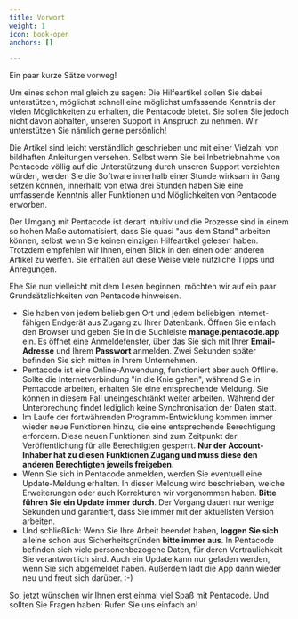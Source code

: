 ```yaml
---
title: Vorwort
weight: 1
icon: book-open
anchors: []

---
```

Ein paar kurze Sätze vorweg!

Um eines schon mal gleich zu sagen: Die Hilfeartikel sollen Sie dabei unterstützen, möglichst schnell eine möglichst umfassende Kenntnis der vielen Möglichkeiten zu erhalten, die Pentacode bietet. Sie sollen Sie jedoch nicht davon abhalten, unseren Support in Anspruch zu nehmen. Wir unterstützen Sie nämlich gerne persönlich!

Die Artikel  sind leicht verständlich geschrieben und mit einer Vielzahl von bildhaften Anleitungen versehen. Selbst wenn Sie bei Inbetriebnahme von Pentacode völlig auf die Unterstützung durch unseren Support verzichten würden, werden Sie die Software innerhalb einer Stunde wirksam in Gang setzen können, innerhalb von etwa drei Stunden haben Sie eine umfassende Kenntnis aller Funktionen und Möglichkeiten von Pentacode erworben.

Der Umgang mit Pentacode ist derart intuitiv und die Prozesse sind in einem so hohen Maße automatisiert, dass Sie quasi "aus dem Stand" arbeiten können, selbst wenn Sie keinen einzigen Hilfeartikel gelesen haben. Trotzdem empfehlen wir Ihnen, einen Blick in den einen oder anderen Artikel zu werfen. Sie erhalten auf diese Weise viele nützliche Tipps und Anregungen.

Ehe Sie nun vielleicht mit dem Lesen beginnen, möchten wir auf ein paar Grundsätzlichkeiten von Pentacode hinweisen.

* Sie haben von jedem beliebigen Ort und jedem beliebigen Internet-fähigen Endgerät aus Zugang zu Ihrer Datenbank. Öffnen Sie einfach den Browser und geben Sie in die Suchleiste **manage.pentacode.app** ein. Es öffnet eine Anmeldefenster, über das Sie sich mit Ihrer **Email-Adresse** und Ihrem **Passwort** anmelden. Zwei Sekunden später befinden Sie sich mitten in Ihrem Unternehmen.
* Pentacode ist eine Online-Anwendung, funktioniert aber auch Offline. Sollte die Internetverbindung "in die Knie gehen", während Sie in Pentacode arbeiten, erhalten Sie eine entsprechende Meldung. Sie können in diesem Fall uneingeschränkt weiter arbeiten. Während der Unterbrechung findet lediglich keine Synchronisation der Daten statt.
* Im Laufe der fortwährenden Programm-Entwicklung kommen immer wieder neue Funktionen hinzu, die eine entsprechende Berechtigung erfordern. Diese neuen Funktionen sind zum Zeitpunkt der Veröffentlichung für alle Berechtigten gesperrt. **Nur der Account-Inhaber hat zu diesen Funktionen Zugang und muss diese den anderen Berechtigten jeweils freigeben**.
* Wenn Sie sich in Pentacode anmelden, werden Sie eventuell eine Update-Meldung erhalten. In dieser Meldung wird beschrieben, welche Erweiterungen oder auch Korrekturen wir vorgenommen haben. **Bitte führen Sie ein Update immer durch**. Der Vorgang dauert nur wenige Sekunden und garantiert, dass Sie immer mit der aktuellsten Version arbeiten.
* Und schließlich: Wenn Sie Ihre Arbeit beendet haben, **loggen Sie sich** alleine schon aus Sicherheitsgründen **bitte immer aus**. In Pentacode befinden sich viele personenbezogene Daten, für deren Vertraulichkeit Sie verantwortlich sind. Auch ein Update kann nur geladen werden, wenn Sie sich abgemeldet haben. Außerdem lädt die App dann wieder neu und freut sich darüber. :-)

So, jetzt wünschen wir Ihnen erst einmal viel Spaß mit Pentacode. Und sollten Sie Fragen haben: Rufen Sie uns einfach an!
